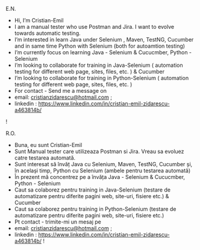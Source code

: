 E.N.
- Hi, I’m Cristian-Emil
- I am a manual tester who use Postman and Jira. I want to evolve towards automatic testing.
- I’m interested in learn Java under Selenium , Maven, TestNG, Cucumber and in same time Python with Selenium (both for autoamtion testing) 
- I’m currently focus on learning Java - Selenium & Cucucmber, Python - Selenium 
- I’m looking to collaborate for training in Java-Selenium ( automation testing for different web page, sites, files, etc. ) & Cucumber
- I’m looking to collaborate for training in Python-Selenium ( automation testing for different web page, sites, files, etc. )   
- For contact - Send me a message on
- email: cristianzidarescu@hotmail.com ;
- linkedin : https://www.linkedin.com/in/cristian-emil-zidarescu-a463814b/


<!---
Cristian-Emil/Cristian-Emil is a ✨ special ✨ repository because its `README.md` (this file) appears on your GitHub profile.
You can click the Preview link to take a look at your changes.
--->
!

R.O.
- Buna, eu sunt Cristian-Emil
- Sunt Manual tester care utilizeaza Postman si Jira. Vreau sa evoluez catre testarea automată.
- Sunt interesat să învăț Java cu Selenium, Maven, TestNG, Cucumber și, în același timp, Python cu Selenium (ambele pentru testarea automată)
- În prezent mă concentrez pe a învăța Java - Selenium & Cucucmber, Python - Selenium
- Caut sa colaborez pentru training in Java-Selenium (testare de automatizare pentru diferite pagini web, site-uri, fisiere etc.) & Cucumber
- Caut sa colaborez pentru training in Python-Selenium (testare de automatizare pentru diferite pagini web, site-uri, fisiere etc.)
- Pt contact - trimite-mi un mesaj pe
- email: cristianzidarescu@hotmail.com ;
- linkedin : https://www.linkedin.com/in/cristian-emil-zidarescu-a463814b/
!
